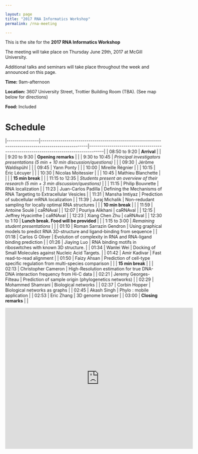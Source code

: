 ```yaml
---

layout: page
title: "2017 RNA Informatics Workshop"
permalink: /rna-meeting

---
```


This is the site for the **2017 RNA Informatics Workshop** 

The meeting will take place on Thursday June 29th, 2017 at McGill University. 

Additional talks and seminars will take place throughout the week and announced on this page.

**Time:** 9am-afternoon

**Location:** 3607 University Street, Trottier Building Room (TBA). (See map below for directions) 

**Food:** Included

<h1 class="page-heading"> Schedule </h1>

<style>
table {
    border-collapse: collapse;
    width: 100%;
}

th, td {
    text-align: left;
    padding: 8px;
}

tr:nth-child(odd){background-color: #f2f2f2}
</style>


|----------------|-----------------------------------------------------------------------------------------------------|-------------------------------------------------------------------------------------| 
| 08:50 to 9:20  | **Arrival**                                                                                             |                                                                                     | 
| 9:20 to 9:30   | **Opening remarks**                                                                                     |                                                                                     | 
| 9:30 to 10:45  | *Principal investigators presentations (5 min + 10 min discussion/questions)* |                                                                                     | 
| 09:30          | Jérôme Waldispühl                                                                                   |                                                                                     | 
| 09:45          | Yann Ponty                                                                                          |                                                                                     | 
| 10:00          | Mireille Régnier                                                                                    |                                                                                     | 
| 10:15          | Éric Lécuyer                                                                                        |                                                                                     | 
| 10:30          | Nicolas Moitessier                                                                                  |                                                                                     | 
| 10:45          | Mathieu Blanchette                                                                                  |                                                                                     | 
|                | **15 min break**                                                                                        |                                                                                     | 
| 11:15 to 12:35 | *Students present an overview of their research (5 min + 3 min discussion/questions)*                 |                                                                                     | 
| 11:15       | Philip Bouvrette                                                                                    | RNA localization                                                                    | 
| 11:23          | Juan-Carlos Padilla                                                                                 | Defining the Mechanisms of RNA Targeting to Extracellular Vesicles                  | 
| 11:31          | Mansha Imtiyaz                                                                                      | Prediction of subcellular mRNA localization                                         | 
| 11:39          | Juraj Michalik                                                                                      | Non-redudant sampling for locally optimal RNA structures                            | 
|                | **10 min break**                                                                                        |                                                                                     | 
| 11:59          | Antoine Soulé                                                                                       | caRNAval                                                                           | 
| 12:07          | Pouriya Alikhani                                                                                    | caRNAval                                                                           | 
| 12:15          | Jeffrey Hyacinthe                                                                                   | caRNAval                                                                           | 
| 12:23          | Xiang Chen Zhu                                                                                      | caRNAval                                                                           | 
| 12:30 to 1:10  | **Lunch break. Food will be provided**                                                                  |                                                                                     | 
| 1:15 to 3:00        | *Remaining student presentations*                                                                     |                                                                                     | 
| 01:10          | Roman Sarrazin Gendron                                                                              | Using graphical models to predict RNA 3D-structure and ligand-binding from sequence | 
| 01:18          | Carlos G Oliver                                                                                     | Evolution of complexity in RNA and RNA-ligand binding prediction                    | 
| 01:26          |  Jiaying Luo                                                                                        | RNA binding motifs in riboswitches with known 3D structure.                         | 
| 01:34          | Wanlei Wei                                                                                          | Docking of Small Molecules against Nucleic Acid Targets.                            | 
| 01:42          | Amir Kadivar                                                                                        | Fast read-to-read alignment                                                         | 
| 01:50          | Faizy Ahsan                                                                                         | Prediction of cell-type specific regulation from multi-species comparison           | 
|                | **15 min break**                                                                                        |                                                                                     | 
| 02:13          | Christopher Cameron                                                                                 | High-Resolution estimation for true DNA-DNA interaction frequency from Hi-C data    | 
| 02:21          | Jeremy Georges-Filteau                                                                              | Prediction of sample origin (phylogenetics networks)                                | 
| 02:29          | Mohammed Shamrani                                                                                   | Biological networks                                                                 | 
| 02:37          | Corbin Hopper                                                                                       | Biological networks as graphs                                                       | 
| 02:45          | Akash Singh                                                                                         | Phylo : mobile application                                                          | 
| 02:53          | Eric Zhang                                                                                          | 3D genome browser                                                                   | 
| 03:00          | **Closing remarks**                                                                                     |                                                                                     | 







<iframe src="https://www.google.com/maps/embed?pb=!1m18!1m12!1m3!1d1176.4867019571768!2d-73.58012838649393!3d45.507570734521835!2m3!1f0!2f0!3f0!3m2!1i1024!2i768!4f13.1!3m3!1m2!1s0x4cc91a3829eadafd%3A0x304925aa0c44027d!2sTrottier+Bldg%2C+3630+University+St%2C+Montreal%2C+QC+H3A+2B2!5e0!3m2!1sen!2sca!4v1498238623072" width="600" height="450" frameborder="0" style="border:0" allowfullscreen></iframe>
